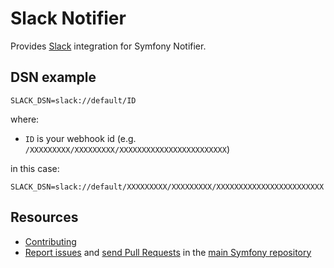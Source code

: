 Slack Notifier
==============

Provides [Slack](https://slack.com) integration for Symfony Notifier.

DSN example
-----------

```
SLACK_DSN=slack://default/ID
```

where:
- `ID` is your webhook id (e.g. `/XXXXXXXXX/XXXXXXXXX/XXXXXXXXXXXXXXXXXXXXXXXX`)

in this case:
```
SLACK_DSN=slack://default/XXXXXXXXX/XXXXXXXXX/XXXXXXXXXXXXXXXXXXXXXXXX
```

Resources
---------

  * [Contributing](https://symfony.com/doc/current/contributing/index.html)
  * [Report issues](https://github.com/symfony/symfony/issues) and
    [send Pull Requests](https://github.com/symfony/symfony/pulls)
    in the [main Symfony repository](https://github.com/symfony/symfony)
